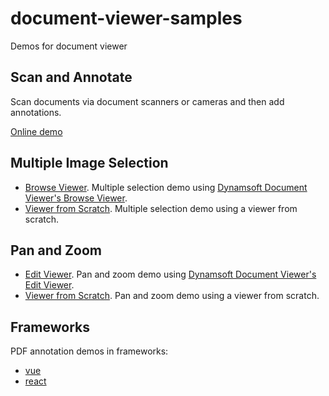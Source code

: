 # document-viewer-samples

Demos for document viewer

## Scan and Annotate

Scan documents via document scanners or cameras and then add annotations.

[Online demo](https://tony-xlh.github.io/document-viewer-samples/scan-and-annotate/index.html)

## Multiple Image Selection

* [Browse Viewer](https://tony-xlh.github.io/document-viewer-samples/multiple-image-selection/browse-viewer.html). Multiple selection demo using [Dynamsoft Document Viewer's Browse Viewer](https://www.dynamsoft.com/document-viewer/docs/introduction/index.html).
* [Viewer from Scratch](https://tony-xlh.github.io/document-viewer-samples/multiple-image-selection/from-scratch.html). Multiple selection demo using a viewer from scratch.

## Pan and Zoom

* [Edit Viewer](https://tony-xlh.github.io/document-viewer-samples/pan-and-zoom/edit-viewer.html). Pan and zoom demo using [Dynamsoft Document Viewer's Edit Viewer](https://www.dynamsoft.com/document-viewer/docs/introduction/index.html).
* [Viewer from Scratch](https://tony-xlh.github.io/document-viewer-samples/pan-and-zoom/from-scratch.html). Pan and zoom demo using a viewer from scratch.

## Frameworks

PDF annotation demos in frameworks:

* [vue](frameworks/vue/pdf-app)
* [react](frameworks/react/pdf-app)


